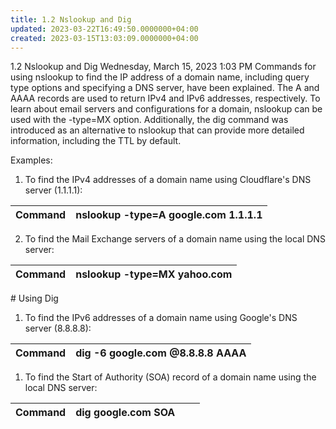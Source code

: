 ```yaml
---
title: 1.2 Nslookup and Dig
updated: 2023-03-22T16:49:50.0000000+04:00
created: 2023-03-15T13:03:09.0000000+04:00
---
```


1.2 Nslookup and Dig
Wednesday, March 15, 2023
1:03 PM
Commands for using nslookup to find the IP address of a domain name, including query type options and specifying a DNS server, have been explained. The A and AAAA records are used to return IPv4 and IPv6 addresses, respectively. To learn about email servers and configurations for a domain, nslookup can be used with the -type=MX option. Additionally, the dig command was introduced as an alternative to nslookup that can provide more detailed information, including the TTL by default.

Examples:

1.  To find the IPv4 addresses of a domain name using Cloudflare's DNS server (1.1.1.1):

| Command | nslookup -type=A google.com 1.1.1.1 |
|---------|-------------------------------------|

2.  To find the Mail Exchange servers of a domain name using the local DNS server:

| Command | nslookup -type=MX yahoo.com |
|---------|-----------------------------|

\# Using Dig

1.  To find the IPv6 addresses of a domain name using Google's DNS server (8.8.8.8):

| Command | dig -6 google.com @8.8.8.8 AAAA |
|---------|---------------------------------|

1.  To find the Start of Authority (SOA) record of a domain name using the local DNS server:

| Command | dig google.com SOA |     |     |
| ------- | ------------------ | --- | --- |
